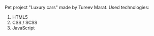 Pet project "Luxury cars" made by Tureev Marat.
Used technologies:
1. HTML5
2. CSS / SCSS
3. JavaScript

